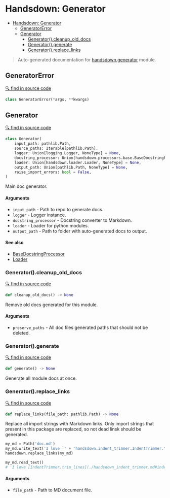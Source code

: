 # Handsdown: Generator

- [Handsdown: Generator](#handsdown-generator)
  - [GeneratorError](#generatorerror)
  - [Generator](#generator)
    - [Generator().cleanup_old_docs](#generatorcleanup_old_docs)
    - [Generator().generate](#generatorgenerate)
    - [Generator().replace_links](#generatorreplace_links)

> Auto-generated documentation for [handsdown.generator](..//home/vlad/work/vemel/handsdown/handsdown/generator.py) module.

## GeneratorError

[🔍 find in source code](../handsdown/generator.py#L13)

```python
class GeneratorError(*args, **kwargs)
```
## Generator

[🔍 find in source code](../handsdown/generator.py#L17)

```python
class Generator(
    input_path: pathlib.Path,
    source_paths: Iterable[pathlib.Path],
    logger: Union[logging.Logger, NoneType] = None,
    docstring_processor: Union[handsdown.processors.base.BaseDocstringProcessor, NoneType] = None,
    loader: Union[handsdown.loader.Loader, NoneType] = None,
    output_path: Union[pathlib.Path, NoneType] = None,
    raise_import_errors: bool = False,
)
```
Main doc generator.

#### Arguments

- `input_path` - Path to repo to generate docs.
- `logger` - Logger instance.
- `docstring_processor` - Docstring converter to Markdown.
- `loader` - Loader for python modules.
- `output_path` - Path to folder with auto-generated docs to output.

#### See also

- [BaseDocstringProcessor](./handsdown_processors_base.md#basedocstringprocessor)
- [Loader](./handsdown_loader.md#loader)

### Generator().cleanup_old_docs

[🔍 find in source code](../handsdown/generator.py#L82)

```python
def cleanup_old_docs() -> None
```
Remove old docs generated for this module.

#### Arguments

- `preserve_paths` - All doc files generated paths that should not be deleted.

### Generator().generate

[🔍 find in source code](../handsdown/generator.py#L134)

```python
def generate() -> None
```
Generate all module docs at once.

### Generator().replace_links

[🔍 find in source code](../handsdown/generator.py#L168)

```python
def replace_links(file_path: pathlib.Path) -> None
```
Replace all import strings with Markdown links. Only import strings that present in this
package are replaced, so not dead linsk should be generated.

```python
my_md = Path('doc.md')
my_md.write_text('I love `' + 'handsdown.indent_trimmer.IndentTrimmer.trim_lines` function!')
handsdown.replace_links(my_md)

my_md.read_text()
# 'I love [IndentTrimmer.trim_lines](./handsdown_indent_trimmer.md#indenttrimmertrim_lines) function!'
```

#### Arguments

- `file_path` - Path to MD document file.
